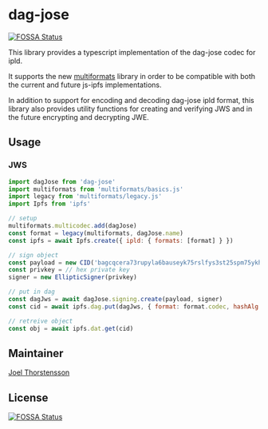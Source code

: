 # dag-jose
[![FOSSA Status](https://app.fossa.com/api/projects/git%2Bgithub.com%2Fceramicnetwork%2Fjs-dag-jose.svg?type=shield)](https://app.fossa.com/projects/git%2Bgithub.com%2Fceramicnetwork%2Fjs-dag-jose?ref=badge_shield)


This library provides a typescript implementation of the dag-jose codec for ipld.

It supports the new [multiformats](https://github.com/multiformats/js-multiformats) library in order to be compatible with both the current and future js-ipfs implementations.

In addition to support for encoding and decoding dag-jose ipld format, this library also provides utility functions for creating and verifying JWS and in the future encrypting and decrypting JWE.


## Usage

### JWS
```js
import dagJose from 'dag-jose'
import multiformats from 'multiformats/basics.js'
import legacy from 'multiformats/legacy.js'
import Ipfs from 'ipfs'

// setup
multiformats.multicodec.add(dagJose)
const format = legacy(multiformats, dagJose.name)
const ipfs = await Ipfs.create({ ipld: { formats: [format] } })

// sign object
const payload = new CID('bagcqcera73rupyla6bauseyk75rslfys3st25spm75ykhvgusqvv2zfqtucq')
const privkey = // hex private key
signer = new EllipticSigner(privkey)

// put in dag
const dagJws = await dagJose.signing.create(payload, signer)
const cid = await ipfs.dag.put(dagJws, { format: format.codec, hashAlg: 'sha2-256' })

// retreive object
const obj = await ipfs.dat.get(cid)
```

## Maintainer
[Joel Thorstensson](https://github.com/oed)


## License
[![FOSSA Status](https://app.fossa.com/api/projects/git%2Bgithub.com%2Fceramicnetwork%2Fjs-dag-jose.svg?type=large)](https://app.fossa.com/projects/git%2Bgithub.com%2Fceramicnetwork%2Fjs-dag-jose?ref=badge_large)
